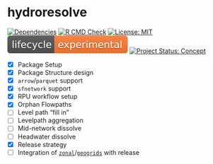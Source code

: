 
<!-- README.md is generated from README.Rmd. Please edit that file -->

# hydroresolve

<!-- badges: start -->

[![Dependencies](https://img.shields.io/badge/dependencies-10/50-red?style=flat)](#)
[![R CMD
Check](https://github.com/mikejohnson51/hydroresolve/actions/workflows/R-CMD-check.yaml/badge.svg)](https://github.com/mikejohnson51/hydroresolve/actions/workflows/R-CMD-check.yaml)
[![License:
MIT](https://img.shields.io/badge/License-MIT-yellow.svg)](https://choosealicense.com/licenses/mit/)
[![LifeCycle](man/figures/lifecycle/lifecycle-experimental.svg)](https://lifecycle.r-lib.org/articles/stages.html#experimental)
[![Project Status:
Concept](https://www.repostatus.org/badges/latest/concept.svg)](https://www.repostatus.org/#concept)
<!-- badges: end -->

-   [x] Package Setup
-   [x] Package Structure design
-   [x] `arrow`/`parquet` support
-   [x] `sfnetwork` support
-   [x] RPU workflow setup
-   [x] Orphan Flowpaths
-   [ ] Level path “fill in”
-   [ ] Levelpath aggregation
-   [ ] Mid-network dissolve
-   [ ] Headwater dissolve
-   [x] Release strategy
-   [ ] Integration of
    [`zonal`](https://mikejohnson51.github.io/zonal/dev/)/[`geogrids`](https://mikejohnson51.github.io/geogrids/dev/)
    with release
